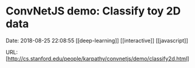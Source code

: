 # ConvNetJS demo: Classify toy 2D data

Date: 2018-08-25 22:08:55
[[deep-learning]] [[interactive]] [[javascript]]

URL: [http://cs.stanford.edu/people/karpathy/convnetjs/demo/classify2d.html]
